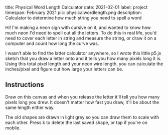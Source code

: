 title: Physical Word Length Calculator 
date: 2021-02-01
label: project
timespan: February 2021
pic: physicalwordlength.png
description: Calculator to determine how much string you need to spell a word

Hi! I'm making a neon sign with cursive on it, and wanted to know how much neon I'd need to spell out all the letters. To do this in real life, you'd need to cover each letter in string and measure the string, or draw it on a computer and count how long the curve was. 

I wasn't able to find the latter calculator anywhere, so I wrote this little p5.js sketch that you draw a letter onto and it tells you how many pixels long it is. Using this total pixel length and your neon wire length, you can calculate the inches/pixel and figure out how large your letters can be. 

## Instructions
Draw on this canvas and when you release the letter it'll tell you how many pixels long you drew. It doesn't matter how fast you draw, it'll be about the same length either way.

The old shapes are drawn in light grey so you can draw them to scale with each other. Press k to delete the last saved shape, or tap if you're on mobile.

<div id="sketch-holder">
</div>

<script src=https://cdn.jsdelivr.net/npm/p5@1.2.0/lib/p5.js></script>

<script type="text/javascript">
	var drawPt = [];
	var drawPtHistory = [];
	var dragged = false;
	var totalDist = 0;

	function setup() {
	  canvas = createCanvas(640, 360);
	  canvas.parent('sketch-holder');

	  textAlign(CENTER, CENTER);
	}

	function draw() {
	  background(255);
	  fill(0);
	  text("Press z or tap to erase the last shape", width/2, 40);

	  if (drawPt.length == 0){
	      text("Total length: " + nf(totalDist,0,2) + " pixels", width/2, 20);
	  } else {
	      stroke(0);
	      for (let i = 0; i < drawPt.length-1; i++){
	          line(drawPt[i][0], drawPt[i][1], drawPt[i+1][0], drawPt[i+1][1]);
	      }
	  }
	  
	  for (let i = 0; i < drawPtHistory.length; i++){
	      stroke(200);

	      let mhm = drawPtHistory[i];
	      //prletln("mhm len", mhm.createCanvas());
	      for (let j = 0; j < mhm.length-1; j++){
	          line(mhm[j][0], mhm[j][1], mhm[j+1][0], mhm[j+1][1]);
	      }
	  }
	}

	function keyPressed(){
	    if (key == 'z'){
	        drawPtHistory = drawPtHistory.slice(0,drawPtHistory.length-1)
	    }
	}

	function mouseDragged(){
	    drawPt.push([mouseX, mouseY]);
	}

	function mouseReleased(){
	    totalDist = 0;
	    for (let i = 0; i < drawPt.length-1; i++){
	        totalDist += dist(drawPt[i][0], drawPt[i][1],
	                          drawPt[i+1][0], drawPt[i+1][1]);
	    }

	    if (totalDist < 10){ // Remove on tap for mobile users
			drawPtHistory = drawPtHistory.slice(0,drawPtHistory.length-1)
	    } else{
	    	console.log("Total dist: " + totalDist);
		    drawPtHistory.push(drawPt);
		    drawPt = [];
	    }
	}

</script>

